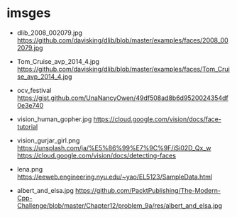 imsges
===============

- dlib_2008_002079.jpg
https://github.com/davisking/dlib/blob/master/examples/faces/2008_002079.jpg


- Tom_Cruise_avp_2014_4.jpg
https://github.com/davisking/dlib/blob/master/examples/faces/Tom_Cruise_avp_2014_4.jpg


- ocv_festival
https://gist.github.com/UnaNancyOwen/49df508ad8b6d9520024354df0e3e740


- vision_human_gopher.jpg
https://cloud.google.com/vision/docs/face-tutorial


- vision_gurjar_girl.png
https://unsplash.com/ja/%E5%86%99%E7%9C%9F/iSi02D_Qx_w
https://cloud.google.com/vision/docs/detecting-faces


- lena.png
https://eeweb.engineering.nyu.edu/~yao/EL5123/SampleData.html


- albert_and_elsa.jpg
https://github.com/PacktPublishing/The-Modern-Cpp-Challenge/blob/master/Chapter12/problem_9a/res/albert_and_elsa.jpg


